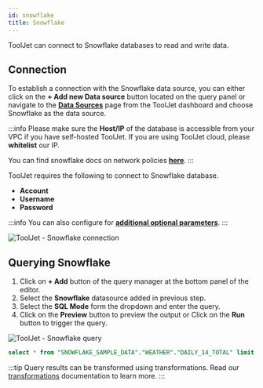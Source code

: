 ```yaml
---
id: snowflake
title: Snowflake
---
```


ToolJet can connect to Snowflake databases to read and write data.

<div style={{paddingTop:'24px'}}>

## Connection

To establish a connection with the Snowflake data source, you can either click on the **+ Add new Data source** button located on the query panel or navigate to the **[Data Sources](/docs/data-sources/overview/)** page from the ToolJet dashboard and choose Snowflake as the data source.

:::info
Please make sure the **Host/IP** of the database is accessible from your VPC if you have self-hosted ToolJet. If you are using ToolJet cloud, please **whitelist** our IP.

You can find snowflake docs on network policies **[here](https://docs.snowflake.com/en/user-guide/network-policies.html)**.
:::

ToolJet requires the following to connect to Snowflake database.

- **Account**
- **Username**
- **Password**

:::info
You can also configure for **[additional optional parameters](https://docs.snowflake.com/en/user-guide/nodejs-driver-use.html#additional-connection-options)**.
:::

<img className="screenshot-full" src="/img/datasource-reference/snowflake/snowflake-connect-v2.png" alt="ToolJet - Snowflake connection" />

</div>

<div style={{paddingTop:'24px'}}>

## Querying Snowflake

1. Click on **+ Add** button of the query manager at the bottom panel of the editor.
2. Select the **Snowflake** datasource added in previous step.
3. Select the **SQL Mode** form the dropdown and enter the query.
4. Click on the **Preview** button to preview the output or Click on the **Run** button to trigger the query.

<img className="screenshot-full" src="/img/datasource-reference/snowflake/snowflake-query-v2.png" alt="ToolJet - Snowflake query" />

```sql
select * from "SNOWFLAKE_SAMPLE_DATA"."WEATHER"."DAILY_14_TOTAL" limit 10;
```

:::tip
Query results can be transformed using transformations. Read our [transformations](/docs/tutorial/transformations) documentation to learn more.
:::

</div>